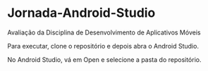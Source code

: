 # Jornada-Android-Studio
Avaliação da Disciplina de Desenvolvimento de Aplicativos Móveis

Para executar, clone o repositório e depois abra o Android Studio.

No Android Studio, vá em Open e selecione a pasta do repositório.

